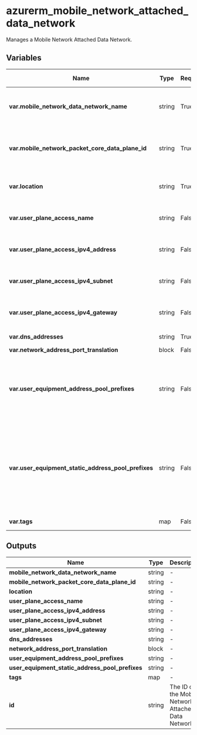 # azurerm_mobile_network_attached_data_network

Manages a Mobile Network Attached Data Network.

## Variables

| Name | Type | Required? | Default  | possible values | Description |
| ---- | ---- | --------- | -------- | ----------- | ----------- |
| **var.mobile_network_data_network_name** | string | True | -  |  -  | Specifies the name of the `azurerm_mobile_network_data_network` which the Attached Data Network belongs to, Changing this forces a new Mobile Network Attached Data Network to be created. | 
| **var.mobile_network_packet_core_data_plane_id** | string | True | -  |  -  | Specifies the ID of the `azurerm_mobile_network_packet_core_data_plane` which the Mobile Network Attached Data Network belongs to. Changing this forces a new Mobile Network Attached Data Network to be created. | 
| **var.location** | string | True | -  |  -  | Specifies the Azure Region where the Mobile Network Attached Data Network should exist. Changing this forces a new Mobile Network Attached Data Network to be created. | 
| **var.user_plane_access_name** | string | False | -  |  -  | Specifies the logical name for the user data plane interface. This should match one of the interfaces configured on your Azure Stack Edge device. | 
| **var.user_plane_access_ipv4_address** | string | False | -  |  -  | The IPv4 address for the user data plane interface. This should match one of the interfaces configured on your Azure Stack Edge device. | 
| **var.user_plane_access_ipv4_subnet** | string | False | -  |  -  | The IPv4 subnet for the user data plane interface. This should match one of the interfaces configured on your Azure Stack Edge device. | 
| **var.user_plane_access_ipv4_gateway** | string | False | -  |  -  | The default IPv4 gateway for the user data plane interface. This should match one of the interfaces configured on your Azure Stack Edge device. | 
| **var.dns_addresses** | string | True | -  |  -  | Specifies the DNS servers to signal to UEs to use for this attached data network. | 
| **var.network_address_port_translation** | block | False | -  |  -  | A `network_address_port_translation` block. | 
| **var.user_equipment_address_pool_prefixes** | string | False | -  |  -  | Specifies the user equipment (UE) address pool prefixes for the attached data network from which the packet core instance will dynamically assign IP addresses to UEs. The packet core instance assigns an IP address to a UE when the UE sets up a PDU session. At least one of `user_equipment_address_pool_prefixes` and `user_equipment_static_address_pool_prefix`. If you define both, they must be of the same size. | 
| **var.user_equipment_static_address_pool_prefixes** | string | False | -  |  -  | Specifies the user equipment (UE) address pool prefixes for the attached data network from which the packet core instance will assign static IP addresses to UEs. The packet core instance assigns an IP address to a UE when the UE sets up a PDU session. The static IP address for a specific UE is set in StaticIPConfiguration on the corresponding SIM resource. At least one of `user_equipment_address_pool_prefix` and `user_equipment_static_address_pool_prefixes`. If you define both, they must be of the same size. | 
| **var.tags** | map | False | -  |  -  | A mapping of tags which should be assigned to the Mobile Network Attached Data Network. | 



## Outputs

| Name | Type | Description |
| ---- | ---- | --------- | 
| **mobile_network_data_network_name** | string  | - | 
| **mobile_network_packet_core_data_plane_id** | string  | - | 
| **location** | string  | - | 
| **user_plane_access_name** | string  | - | 
| **user_plane_access_ipv4_address** | string  | - | 
| **user_plane_access_ipv4_subnet** | string  | - | 
| **user_plane_access_ipv4_gateway** | string  | - | 
| **dns_addresses** | string  | - | 
| **network_address_port_translation** | block  | - | 
| **user_equipment_address_pool_prefixes** | string  | - | 
| **user_equipment_static_address_pool_prefixes** | string  | - | 
| **tags** | map  | - | 
| **id** | string  | The ID of the Mobile Network Attached Data Network. | 